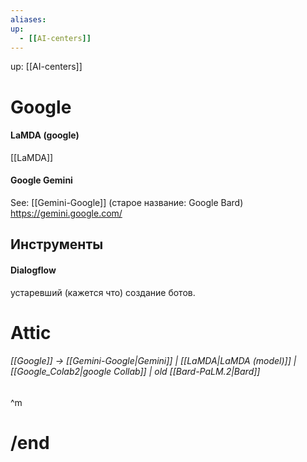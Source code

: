 ```yaml
---
aliases:
up:
  - [[AI-centers]]
---
```

up:  [[AI-centers]]
# Google

#### LaMDA (google)
[[LaMDA]]
#### Google Gemini
See: [[Gemini-Google]] (старое название: Google Bard)
https://gemini.google.com/


## Инструменты

#### Dialogflow
устаревший (кажется что)
создание ботов.


# Attic
###### [[Google]] -> [[Gemini-Google|Gemini]] | [[LaMDA|LaMDA (model)]]  | [[Google_Colab2|google Collab]]  | old [[Bard-PaLM.2|Bard]]
^m


# /end